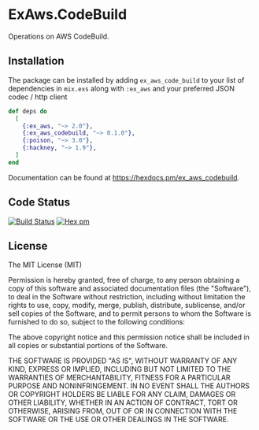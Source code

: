 # ExAws.CodeBuild

Operations on AWS CodeBuild.

## Installation

The package can be installed by adding `ex_aws_code_build` to your list of dependencies in `mix.exs`
along with `:ex_aws` and your preferred JSON codec / http client

```elixir
def deps do
  [
    {:ex_aws, "~> 2.0"},
    {:ex_aws_codebuild, "~> 0.1.0"},
    {:poison, "~> 3.0"},
    {:hackney, "~> 1.9"},
  ]
end
```
Documentation can be found at https://hexdocs.pm/ex_aws_codebuild.

## Code Status
[![Build Status](https://travis-ci.org/christopherlai/ex_aws_codebuild.svg?branch=master)](https://travis-ci.org/christopherlai/ex_aws_codebuild)
[![Hex pm](https://img.shields.io/hexpm/v/ex_aws_codebuild.svg?style=flat)](https://hex.pm/packages/ex_aws_codebuild)

## License

The MIT License (MIT)

Permission is hereby granted, free of charge, to any person obtaining a copy of this software and associated documentation files (the "Software"), to deal in the Software without restriction, including without limitation the rights to use, copy, modify, merge, publish, distribute, sublicense, and/or sell copies of the Software, and to permit persons to whom the Software is furnished to do so, subject to the following conditions:

The above copyright notice and this permission notice shall be included in all copies or substantial portions of the Software.

THE SOFTWARE IS PROVIDED "AS IS", WITHOUT WARRANTY OF ANY KIND, EXPRESS OR IMPLIED, INCLUDING BUT NOT LIMITED TO THE WARRANTIES OF MERCHANTABILITY, FITNESS FOR A PARTICULAR PURPOSE AND NONINFRINGEMENT. IN NO EVENT SHALL THE AUTHORS OR COPYRIGHT HOLDERS BE LIABLE FOR ANY CLAIM, DAMAGES OR OTHER LIABILITY, WHETHER IN AN ACTION OF CONTRACT, TORT OR OTHERWISE, ARISING FROM, OUT OF OR IN CONNECTION WITH THE SOFTWARE OR THE USE OR OTHER DEALINGS IN THE SOFTWARE.

